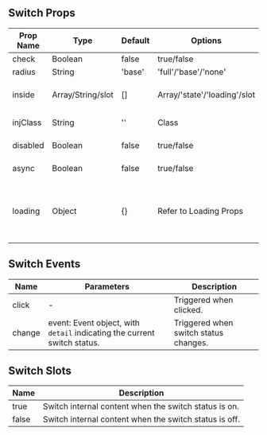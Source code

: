 ## Switch Props

| Prop Name | Type              | Default | Options                      | Required | Description                                                        |
| --------- | ----------------- | ------- | ---------------------------- | -------- | ------------------------------------------------------------------ |
| check     | Boolean           | false   | true/false                   | No       | Switch status.                                                     |
| radius    | String            | 'base'  | 'full'/'base'/'none'         | No       | Corner style.                                                      |
| inside    | Array/String/slot | []      | Array/'state'/'loading'/slot | No       | Switch internal content.                                           |
| injClass  | String            | ''      | Class                        | No       | Inject CSS class names.                                            |
| disabled  | Boolean           | false   | true/false                   | No       | Whether disabled.                                                  |
| async     | Boolean           | false   | true/false                   | No       | Whether asynchronous.                                              |
| loading   | Object            | {}      | Refer to Loading Props       | No       | Loading component parameters, only valid when inside is 'loading'. |

## Switch Events

| Name   | Parameters                                                               | Description                           |
| ------ | ------------------------------------------------------------------------ | ------------------------------------- |
| click  | -                                                                        | Triggered when clicked.               |
| change | event: Event object, with `detail` indicating the current switch status. | Triggered when switch status changes. |

## Switch Slots

| Name  | Description                                            |
| ----- | ------------------------------------------------------ |
| true  | Switch internal content when the switch status is on.  |
| false | Switch internal content when the switch status is off. |
